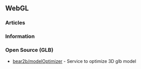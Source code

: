 ## WebGL


### Articles


### Information


### Open Source (GLB)
- [bear2b/modelOptimizer](https://github.com/bear2b/modelOptimizer) - Service to optimize 3D glb model
